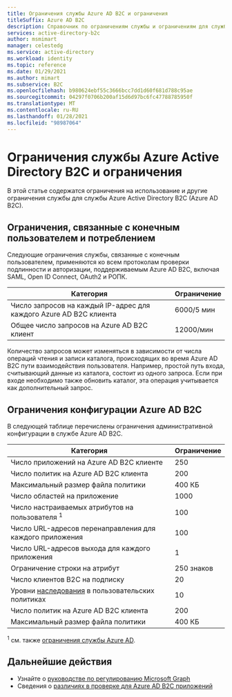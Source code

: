 ```yaml
---
title: Ограничения службы Azure AD B2C и ограничения
titleSuffix: Azure AD B2C
description: Справочник по ограничениям службы и ограничениям для службы Azure Active Directory B2C.
services: active-directory-b2c
author: msmimart
manager: celestedg
ms.service: active-directory
ms.workload: identity
ms.topic: reference
ms.date: 01/29/2021
ms.author: mimart
ms.subservice: B2C
ms.openlocfilehash: b980624ebf55c3666bcc7dd1d60f681d788c95ae
ms.sourcegitcommit: 04297f0706b200af15d6d97bc6fc47788785950f
ms.translationtype: MT
ms.contentlocale: ru-RU
ms.lasthandoff: 01/28/2021
ms.locfileid: "98987064"
---
```

# <a name="azure-active-directory-b2c-service-limits-and-restrictions"></a>Ограничения службы Azure Active Directory B2C и ограничения

В этой статье содержатся ограничения на использование и другие ограничения службы для службы Azure Active Directory B2C (Azure AD B2C).

## <a name="end-userconsumption-related-limits"></a>Ограничения, связанные с конечным пользователем и потреблением

Следующие ограничения службы, связанные с конечным пользователем, применяются ко всем протоколам проверки подлинности и авторизации, поддерживаемым Azure AD B2C, включая SAML, Open ID Connect, OAuth2 и РОПК.

|Категория |Ограничение    |
|---------|---------|
|Число запросов на каждый IP-адрес для каждого Azure AD B2C клиента       |6000/5 мин          |
|Общее число запросов на Azure AD B2C клиент     |12000/мин          |

Количество запросов может изменяться в зависимости от числа операций чтения и записи каталога, происходящих во время Azure AD B2C пути взаимодействия пользователя. Например, простой путь входа, считывающий данные из каталога, состоит из одного запроса. Если при входе необходимо также обновить каталог, эта операция учитывается как дополнительный запрос.

## <a name="azure-ad-b2c-configuration-limits"></a>Ограничения конфигурации Azure AD B2C

В следующей таблице перечислены ограничения административной конфигурации в службе Azure AD B2C.

|Категория  |Ограничение  |
|---------|---------|
|Число приложений на Azure AD B2C клиенте   |250           |
|Число политик на Azure AD B2C клиента       |200          |
|Максимальный размер файла политики      |400 КБ          |
|Число областей на приложение        |1000          |
|Число настраиваемых атрибутов на пользователя <sup>1</sup>       |100         |
|Число URL-адресов перенаправления для каждого приложения       |100         |
|Число URL-адресов выхода для каждого приложения        |1          |
|Ограничение строки на атрибут      |250 знаков          |
|Число клиентов B2C на подписку      |20         |
|Уровни [наследования](custom-policy-overview.md#inheritance-model) в пользовательских политиках     |10         |
|Число политик на Azure AD B2C клиента      |200         |
|Максимальный размер файла политики      |400 КБ         |

<sup>1</sup> см. также [ограничения службы Azure AD](../active-directory/enterprise-users/directory-service-limits-restrictions.md).

## <a name="next-steps"></a>Дальнейшие действия

- Узнайте о [руководстве по регулированию Microsoft Graph](/graph/throttling.md) 
- Сведения о [различиях в проверке для Azure AD B2C приложений](../active-directory/develop/supported-accounts-validation.md)













